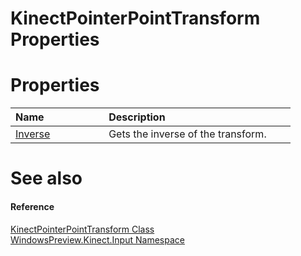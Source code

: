 KinectPointerPointTransform Properties  
======================================  

<span id="publicpropertiesSection"></span>

Properties  
==========  

<table>
<colgroup>
<col width="30%" />
<col width="60%" />
</colgroup>
<thead>
<tr class="header">
<th align="left">Name</th>
<th align="left">Description</th>
</tr>
</thead>
<tbody>
<tr class="odd">
<td align="left"><a href="Properties/Inverse_Property.md">Inverse</a></td>
<td align="left">Gets the inverse of the transform.</td>
</tr>
</tbody>
</table>

<span id="ID4EI"></span>

See also  
========  

<span id="ID4EK"></span>
#### Reference  

[KinectPointerPointTransform Class](../KinectPointerPointTransf.md)  
 [WindowsPreview.Kinect.Input Namespace](../../Kinect.Input.md)  



<!--Please do not edit the data in the comment block below.-->
<!--
TOCTitle : KinectPointerPointTransform Properties
RLTitle : KinectPointerPointTransform Properties
KeywordK : KinectPointerPointTransform class, properties
KeywordA : Properties.T:WindowsPreview.Kinect.Input.KinectPointerPointTransform
AssetID : Properties.T:WindowsPreview.Kinect.Input.KinectPointerPointTransform
Locale : en-us
CommunityContent : 1
TargetOS : Windows
TopicType : kbSyntax
DocSet : K4Wv2
ProjType : K4Wv2Proj
Technology : Kinect for Windows
Product : Kinect for Windows SDK v2
productversion : 20
-->
